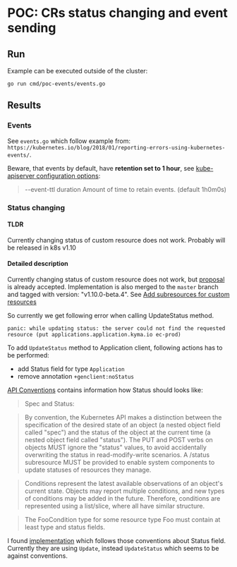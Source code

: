 # POC: CRs status changing and event sending

## Run
Example can be executed outside of the cluster:
```
go run cmd/poc-events/events.go
```
## Results

### Events
See `events.go` which follow example from:
`https://kubernetes.io/blog/2018/01/reporting-errors-using-kubernetes-events/`.

Beware, that events by default, have **retention set to 1 hour**, see [kube-apiserver configuration options](https://kubernetes.io/docs/reference/generated/kube-apiserver/):
> --event-ttl  duration   Amount of time to retain events. (default 1h0m0s)

### Status changing
#### TLDR
Currently changing status of custom resource does not work. Probably will be released in k8s v1.10

#### Detailed description
Currently changing status of custom resource does not work, but [proposal](https://github.com/kubernetes/community/pull/913) is already accepted.
Implementation is also merged to the `master` branch and tagged with version: "v1.10.0-beta.4". See [Add subresources for custom resources](https://github.com/kubernetes/kubernetes/pull/55168/commits/6fbe8157e39f6bd7ad885a8a6f8614e2fe45dc5e)

So currently we get following error when calling UpdateStatus method.
```text
panic: while updating status: the server could not find the requested resource (put applications.application.kyma.io ec-prod)
```

To add `UpdateStatus` method to Application client, following actions has to be performed:
- add Status field for type `Application`
- remove annotation `+genclient:noStatus`

[API Conventions](https://github.com/kubernetes/community/blob/master/contributors/devel/sig-architecture/api-conventions.md#spec-and-status) contains information how Status should looks like:

>Spec and Status:

>By convention, the Kubernetes API makes a distinction between the specification of the desired state of an object (a nested object field called "spec") and the status of the object at the current time (a nested object field called "status").
>The PUT and POST verbs on objects MUST ignore the "status" values, to avoid accidentally overwriting the status in read-modify-write scenarios. A /status subresource MUST be provided to enable system components to update statuses of resources they manage.

>Conditions represent the latest available observations of an object's current state. Objects may report multiple conditions, and new types of conditions may be added in the future. Therefore, conditions are represented using a list/slice, where all have similar structure.

>The FooCondition type for some resource type Foo must contain at least type and status fields.

I found [implementation](https://github.com/jetstack/cert-manager/blob/release-0.4/pkg/apis/certmanager/v1alpha1/types.go) which follows those conventions about Status field. Currently they are using `Update`, instead `UpdateStatus` which seems to be against conventions.
